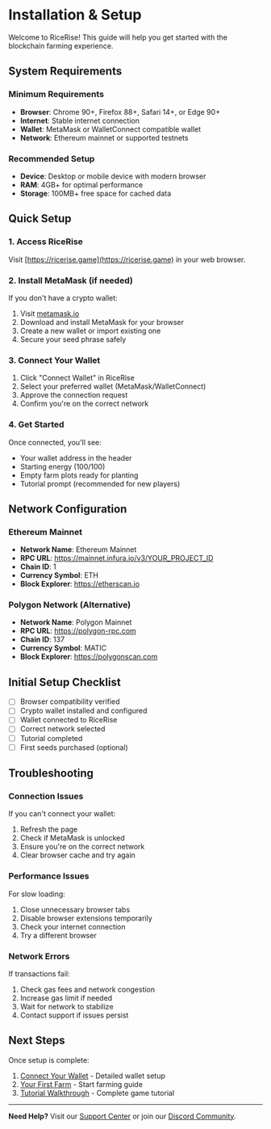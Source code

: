 # Installation & Setup

Welcome to RiceRise! This guide will help you get started with the blockchain farming experience.

## System Requirements

### Minimum Requirements
- **Browser**: Chrome 90+, Firefox 88+, Safari 14+, or Edge 90+
- **Internet**: Stable internet connection
- **Wallet**: MetaMask or WalletConnect compatible wallet
- **Network**: Ethereum mainnet or supported testnets

### Recommended Setup
- **Device**: Desktop or mobile device with modern browser
- **RAM**: 4GB+ for optimal performance
- **Storage**: 100MB+ free space for cached data

## Quick Setup

### 1. Access RiceRise
Visit [https://ricerise.game](https://ricerise.game) in your web browser.

### 2. Install MetaMask (if needed)
If you don't have a crypto wallet:
1. Visit [metamask.io](https://metamask.io)
2. Download and install MetaMask for your browser
3. Create a new wallet or import existing one
4. Secure your seed phrase safely

### 3. Connect Your Wallet
1. Click "Connect Wallet" in RiceRise
2. Select your preferred wallet (MetaMask/WalletConnect)
3. Approve the connection request
4. Confirm you're on the correct network

### 4. Get Started
Once connected, you'll see:
- Your wallet address in the header
- Starting energy (100/100)
- Empty farm plots ready for planting
- Tutorial prompt (recommended for new players)

## Network Configuration

### Ethereum Mainnet
- **Network Name**: Ethereum Mainnet
- **RPC URL**: https://mainnet.infura.io/v3/YOUR_PROJECT_ID
- **Chain ID**: 1
- **Currency Symbol**: ETH
- **Block Explorer**: https://etherscan.io

### Polygon Network (Alternative)
- **Network Name**: Polygon Mainnet
- **RPC URL**: https://polygon-rpc.com
- **Chain ID**: 137
- **Currency Symbol**: MATIC
- **Block Explorer**: https://polygonscan.com

## Initial Setup Checklist

- [ ] Browser compatibility verified
- [ ] Crypto wallet installed and configured
- [ ] Wallet connected to RiceRise
- [ ] Correct network selected
- [ ] Tutorial completed
- [ ] First seeds purchased (optional)

## Troubleshooting

### Connection Issues
If you can't connect your wallet:
1. Refresh the page
2. Check if MetaMask is unlocked
3. Ensure you're on the correct network
4. Clear browser cache and try again

### Performance Issues
For slow loading:
1. Close unnecessary browser tabs
2. Disable browser extensions temporarily
3. Check your internet connection
4. Try a different browser

### Network Errors
If transactions fail:
1. Check gas fees and network congestion
2. Increase gas limit if needed
3. Wait for network to stabilize
4. Contact support if issues persist

## Next Steps

Once setup is complete:
1. [Connect Your Wallet](wallet-connection.md) - Detailed wallet setup
2. [Your First Farm](first-farm.md) - Start farming guide
3. [Tutorial Walkthrough](tutorial.md) - Complete game tutorial

---

**Need Help?** Visit our [Support Center](../support/faq.md) or join our [Discord Community](https://discord.gg/ricerise).